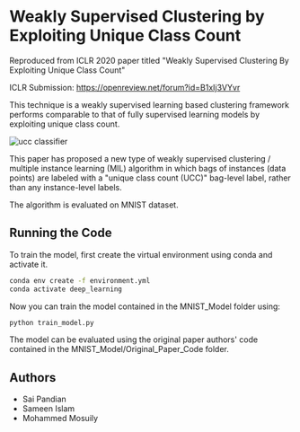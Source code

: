 # Weakly Supervised Clustering by Exploiting Unique Class Count

Reproduced from ICLR 2020 paper titled "Weakly Supervised Clustering By
Exploiting Unique Class Count"

ICLR Submission: https://openreview.net/forum?id=B1xIj3VYvr

This technique is a weakly supervised learning based clustering framework
performs comparable to that of fully supervised learning models by exploiting
unique class count.

![ucc classifier](https://github.com/samisnotinsane/iclr-breast-cancer-classification/blob/main/ucc-classifier.png?raw=true)

This paper has proposed a new type of weakly supervised clustering / multiple
instance learning (MIL) algorithm in which bags of instances (data points) are
labeled with a "unique class count (UCC)" bag-level label, rather than any
instance-level labels.

The algorithm is evaluated on MNIST dataset.

## Running the Code

To train the model, first create the virtual environment using conda and activate it.
```sh
conda env create -f environment.yml
conda activate deep_learning
```

Now you can train the model contained in the MNIST\_Model folder using:
```sh
python train_model.py
```

The model can be evaluated using the original paper authors' code contained in
the MNIST\_Model/Original\_Paper\_Code folder.


## Authors
* Sai Pandian
* Sameen Islam
* Mohammed Mosuily
